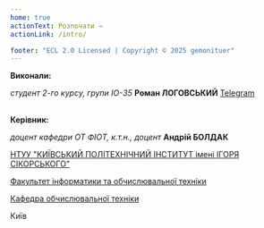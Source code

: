 ```yaml
---
home: true
actionText: Розпочати →
actionLink: /intro/

footer: "ECL 2.0 Licensed | Copyright © 2025 gemonituer"
---
```



**Виконали:** 

*студент 2-го курсу, групи ІО-35*<span padding-right:5em></span> **Роман ЛОГОВСЬКИЙ** [Telegram](https://t.me/fuckingroma)

\
**Керівник:**

*доцент кафедри ОТ ФІОТ, к.т.н., доцент*<span padding-right:5em></span> **Андрій БОЛДАК** 

[НТУУ "КИЇВСЬКИЙ ПОЛІТЕХНІЧНИЙ ІНСТИТУТ імені ІГОРЯ СІКОРСЬКОГО"](https://kpi.ua/)

[Факультет інформатики та обчислювальної техніки](https://fiot.kpi.ua/)

[Кафедра обчислювальної техніки](https://comsys.kpi.ua/)

Київ
